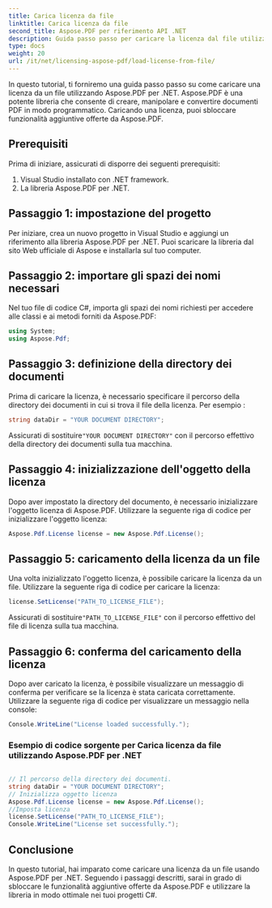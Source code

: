 ```yaml
---
title: Carica licenza da file
linktitle: Carica licenza da file
second_title: Aspose.PDF per riferimento API .NET
description: Guida passo passo per caricare la licenza dal file utilizzando Aspose.PDF per .NET. Sblocca funzionalità aggiuntive e usa Aspose.PDF in modo ottimale.
type: docs
weight: 20
url: /it/net/licensing-aspose-pdf/load-license-from-file/
---
```


In questo tutorial, ti forniremo una guida passo passo su come caricare una licenza da un file utilizzando Aspose.PDF per .NET. Aspose.PDF è una potente libreria che consente di creare, manipolare e convertire documenti PDF in modo programmatico. Caricando una licenza, puoi sbloccare funzionalità aggiuntive offerte da Aspose.PDF.

## Prerequisiti

Prima di iniziare, assicurati di disporre dei seguenti prerequisiti:

1. Visual Studio installato con .NET framework.
2. La libreria Aspose.PDF per .NET.

## Passaggio 1: impostazione del progetto

Per iniziare, crea un nuovo progetto in Visual Studio e aggiungi un riferimento alla libreria Aspose.PDF per .NET. Puoi scaricare la libreria dal sito Web ufficiale di Aspose e installarla sul tuo computer.

## Passaggio 2: importare gli spazi dei nomi necessari

Nel tuo file di codice C#, importa gli spazi dei nomi richiesti per accedere alle classi e ai metodi forniti da Aspose.PDF:

```csharp
using System;
using Aspose.Pdf;
```

## Passaggio 3: definizione della directory dei documenti

Prima di caricare la licenza, è necessario specificare il percorso della directory dei documenti in cui si trova il file della licenza. Per esempio :

```csharp
string dataDir = "YOUR DOCUMENT DIRECTORY";
```

 Assicurati di sostituire`"YOUR DOCUMENT DIRECTORY"` con il percorso effettivo della directory dei documenti sulla tua macchina.

## Passaggio 4: inizializzazione dell'oggetto della licenza

Dopo aver impostato la directory del documento, è necessario inizializzare l'oggetto licenza di Aspose.PDF. Utilizzare la seguente riga di codice per inizializzare l'oggetto licenza:

```csharp
Aspose.Pdf.License license = new Aspose.Pdf.License();
```

## Passaggio 5: caricamento della licenza da un file

Una volta inizializzato l'oggetto licenza, è possibile caricare la licenza da un file. Utilizzare la seguente riga di codice per caricare la licenza:

```csharp
license.SetLicense("PATH_TO_LICENSE_FILE");
```

 Assicurati di sostituire`"PATH_TO_LICENSE_FILE"` con il percorso effettivo del file di licenza sulla tua macchina.

## Passaggio 6: conferma del caricamento della licenza

Dopo aver caricato la licenza, è possibile visualizzare un messaggio di conferma per verificare se la licenza è stata caricata correttamente. Utilizzare la seguente riga di codice per visualizzare un messaggio nella console:

```csharp
Console.WriteLine("License loaded successfully.");
```

### Esempio di codice sorgente per Carica licenza da file utilizzando Aspose.PDF per .NET
 
```csharp

// Il percorso della directory dei documenti.
string dataDir = "YOUR DOCUMENT DIRECTORY";
// Inizializza oggetto licenza
Aspose.Pdf.License license = new Aspose.Pdf.License();
//Imposta licenza
license.SetLicense("PATH_TO_LICENSE_FILE");
Console.WriteLine("License set successfully.");

```

## Conclusione

In questo tutorial, hai imparato come caricare una licenza da un file usando Aspose.PDF per .NET. Seguendo i passaggi descritti, sarai in grado di sbloccare le funzionalità aggiuntive offerte da Aspose.PDF e utilizzare la libreria in modo ottimale nei tuoi progetti C#.
